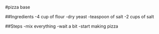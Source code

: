 #pizza base


##Ingredients
-4 cup of flour
-dry yeast
-teaspoon of salt
-2 cups of salt

##Steps
-mix everything
-wait a bit
-start making pizza